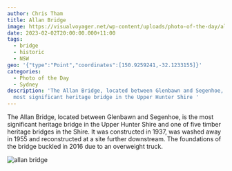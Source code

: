 ```yaml
---
author: Chris Tham
title: Allan Bridge
image: https://visualvoyager.net/wp-content/uploads/photo-of-the-day/allan-bridge.jpeg
date: 2023-02-02T20:00:00.000+11:00
tags:
  - bridge
  - historic
  - NSW
geo: '{"type":"Point","coordinates":[150.9259241,-32.1233155]}'
categories:
  - Photo of the Day
  - Sydney
description: 'The Allan Bridge, located between Glenbawn and Segenhoe, is the
  most significant heritage bridge in the Upper Hunter Shire '
---
```


The Allan Bridge, located between Glenbawn and Segenhoe, is the most significant heritage bridge in the Upper Hunter Shire and one of five timber heritage bridges in the Shire. It was constructed in 1937, was washed away in 1955 and reconstructed at a site further downstream. The foundations of the bridge buckled in 2016 due to an overweight truck.

![allan bridge](https://visualvoyager.net/wp-content/uploads/photo-of-the-day/allan-bridge-2.jpeg)
